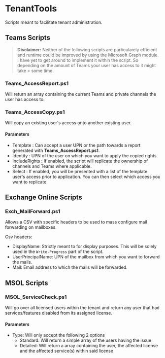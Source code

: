 # TenantTools
Scripts meant to facilitate tenant administration.

## Teams Scripts
> **Disclaimer:**
> Neither of the following scripts are particularely efficient and runtime could be improved by using the Microsoft Graph module.
> I have yet to get around to implement it within the script. So depending on the amount of Teams your user has access to it might take > some time.

### Teams_AccessReport.ps1
Will return an array containing the current Teams and private channels the user has access to.

### Teams_AccessCopy.ps1
Will copy an existing user's access onto another existing user.

#### Parameters
- Template : Can accept a user UPN or the path towards a report generated with **Teams_AccessReport.ps1**.
- Identity : UPN of the user on which you want to apply the copied rights.
- IncludeRights : If enabled, the script will replicate the ownership of channels and Teams where applicable.
- Select : If enabled, you will be presented with a list of the template user's access prior to application. You can then select which access you want to replicate.

## Exchange Online Scripts

### Exch_MailForward.ps1
Allows a CSV with specific headers to be used to mass configure mail forwarding on mailboxes.

Csv headers:
- DisplayName: Strictly meant to for display purposes. This will be solely used in the `Write-Progress` part of the script.
- UserPrincipalName: UPN of the mailbox from which you want to forward the mails.
- Mail: Email address to which the mails will be forwarded.

## MSOL Scripts

### MSOL_ServiceCheck.ps1
Will go over all licensed users within the tenant and return any user that had services/features disabled from its assigned license.

#### Parameters
- Type: Will only accept the following 2 options
    - Standard: Will return a simple array of the users having the issue
    - Detailed: Will return a array containing the user, the affected license and the affected service(s) within said license